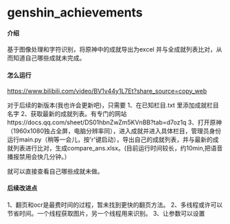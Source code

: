 # genshin_achievements

#### 介绍
基于图像处理和字符识别，将原神中的成就导出为excel 并与全成就列表比对，从而知道自己哪些成就未完成。

#### 怎么运行
https://www.bilibili.com/video/BV1v44y1L7Et?share_source=copy_web

对于后续的新版本(我也许会更新吧)，只需要
1、在已知栏目.txt 里添加成就栏目名字
2、获取最新的成就列表。有专门的网站https://docs.qq.com/sheet/DS01hbnZwZm5KVnBB?tab=d7oz1q
3、打开原神（1960x1080独占全屏，电脑分辨率同），进入成就并进入具体栏目，管理员身份运行main.py（稍等一会儿，按'r'键启动），导出自己的成就列表，并与最新的成就列表进行比对，生成compare_ans.xlsx。(目前运行时间较长，约10min,把语音播报禁用会快几分钟。）

就可以直接查看自己哪些成就未做。


#### 后续改进点
1、翻页和ocr是最费时间的过程，暂未找到更快的翻页方法。
2、多线程或许可以节省时间。一个线程获取图片，另一个线程用来识别。
3、让参数可以设置


